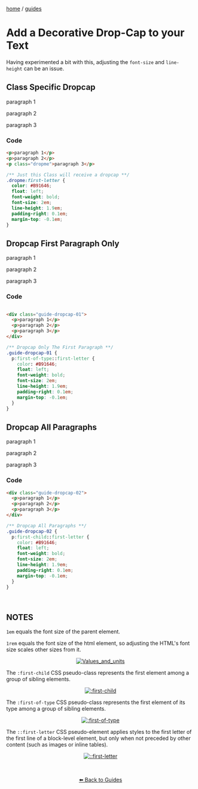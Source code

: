 
<p><a href="/">home</a> / <a href="/guides">guides</a></p>
<div class="rainbow-retro"></div>

# Add a Decorative Drop-Cap to your Text

Having experimented a bit with this, adjusting the `font-size` and `line-height` can be an issue.



## Class Specific Dropcap

<p>paragraph 1</p>
<p>paragraph 2</p>
<p class="dropme">paragraph 3</p>


### Code

```html
<p>paragraph 1</p>
<p>paragraph 2</p>
<p class="dropme">paragraph 3</p>

```

```css
/** Just this Class will receive a dropcap **/
.dropme:first-letter {
  color: #B91646;
  float: left;
  font-weight: bold;
  font-size: 2em;
  line-height: 1.9em;
  padding-right: 0.1em;
  margin-top: -0.1em;
}
```

## Dropcap First Paragraph Only

<div class="guide-dropcap-01">
  <p>paragraph 1</p>
  <p>paragraph 2</p>
  <p>paragraph 3</p>
</div>

### Code

```html

<div class="guide-dropcap-01">
  <p>paragraph 1</p>
  <p>paragraph 2</p>
  <p>paragraph 3</p>
</div>

```

```css
/** Dropcap Only The First Paragraph **/
.guide-dropcap-01 {
  p:first-of-type::first-letter {
    color: #B91646;
    float: left;
    font-weight: bold;
    font-size: 2em;
    line-height: 1.9em;
    padding-right: 0.1em;
    margin-top: -0.1em;
  } 
} 
```


## Dropcap All Paragraphs


<div class="guide-dropcap-02">
  <p>paragraph 1</p>
  <p>paragraph 2</p>
  <p>paragraph 3</p>
</div>

### Code

```html
<div class="guide-dropcap-02">
  <p>paragraph 1</p>
  <p>paragraph 2</p>
  <p>paragraph 3</p>
</div>

```

```css
/** Dropcap All Paragraphs **/
.guide-dropcap-02 {
  p:first-child::first-letter {
    color: #B91646;
    float: left;
    font-weight: bold;
    font-size: 2em;
    line-height: 1.9em;
    padding-right: 0.1em;
    margin-top: -0.1em;
  }
}

```



<p class="spacers"> <br /></p>

## NOTES


`1em` equals the font size of the parent element. 

`1rem` equals the font size of the html element, so adjusting the HTML's font size scales other sizes from it.

<div align="center" >
  <a href="https://developer.mozilla.org/en-US/docs/Learn/CSS/Building_blocks/Values_and_units">
    <img src="https://img.shields.io/badge/Values_and_units-20232A.svg?logo=mdnwebdocs&logoColor=%233F8ED1&style=for-the-badge" alt="Values_and_units"/>
  </a>
</div>

The `:first-child` CSS pseudo-class represents the first element among a group of sibling elements.

<div align="center" >
  <a href="https://developer.mozilla.org/en-US/docs/Learn/CSS/Building_blocks/Values_and_units">
    <img src="https://img.shields.io/badge/%3Afirst--child-20232A.svg?logo=mdnwebdocs&logoColor=%233F8ED1&style=for-the-badge" alt=":first-child"/>
  </a>
</div>

The `:first-of-type` CSS pseudo-class represents the first element of its type among a group of sibling elements.

<div align="center" >
  <a href="https://developer.mozilla.org/en-US/docs/Web/CSS/:first-of-type">
    <img src="https://img.shields.io/badge/%3Afirst--of--type-20232A.svg?logo=mdnwebdocs&logoColor=%233F8ED1&style=for-the-badge" alt=":first-of-type"/>
  </a>
</div>


The `::first-letter` CSS pseudo-element applies styles to the first letter of the first line of a block-level element, but only when not preceded by other content (such as images or inline tables).

<div align="center" >
  <a href="https://developer.mozilla.org/en-US/docs/Web/CSS/::first-letter">
    <img src="https://img.shields.io/badge/%3A%3Afirst--letter-20232A.svg?logo=mdnwebdocs&logoColor=%233F8ED1&style=for-the-badge" alt="::first-letter"/>
  </a>
</div>


<p class="spacers"> <br /></p>
<div align="center" >
  <p>
    <a href="https://beau.sh/guides/">⬅️ Back to Guides</a>
  </p>
</div>
